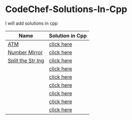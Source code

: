# CodeChef-Solutions-In-Cpp
I will add solutions in cpp

|Name|Solution in Cpp|
|---|---|
|[ATM](https://www.codechef.com/problems/HS08TEST)|[click here](https://github.com/arpit456jain/CodeChef-Solutions-In-Cpp/blob/master/Beginner/ATM.cpp)||
|[Number Mirror](https://www.codechef.com/problems/START01)|[click here](https://github.com/arpit456jain/CodeChef-Solutions-In-Cpp/blob/master/Beginner/Number_Mirror.cpp)|
| [Split the Str Ing](https://www.codechef.com/problems/SPLITIT) |[click here](https://github.com/arpit456jain/CodeChef-Solutions-In-Cpp/blob/master/Beginner/Split_the_String.cpp)|
| []() |[click here]()|
| []() |[click here]()|
| []() |[click here]()|
| []() |[click here]()|
| []() |[click here]()|
| []() |[click here]()|
